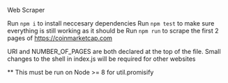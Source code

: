 Web Scraper


Run `npm i` to install neccesary dependencies
Run `npm test` to make sure everything is still working as it should be
Run `npm run` to scrape the first 2 pages of https://coinmarketcap.com

URI and NUMBER_OF_PAGES are both declared at the top of the file. Small changes to the shell in index.js will be required for other websites

** This must be run on Node >= 8 for util.promisify
